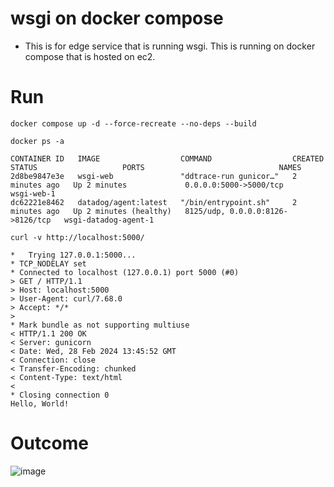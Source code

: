 # wsgi on docker compose
- This is for edge service that is running wsgi. This is running on docker compose that is hosted on ec2.

# Run
```
docker compose up -d --force-recreate --no-deps --build
```
```
docker ps -a

CONTAINER ID   IMAGE                  COMMAND                  CREATED         STATUS                   PORTS                              NAMES
2d8be9847e3e   wsgi-web               "ddtrace-run gunicor…"   2 minutes ago   Up 2 minutes             0.0.0.0:5000->5000/tcp             wsgi-web-1
dc62221e8462   datadog/agent:latest   "/bin/entrypoint.sh"     2 minutes ago   Up 2 minutes (healthy)   8125/udp, 0.0.0.0:8126->8126/tcp   wsgi-datadog-agent-1
```
```
curl -v http://localhost:5000/

*   Trying 127.0.0.1:5000...
* TCP_NODELAY set
* Connected to localhost (127.0.0.1) port 5000 (#0)
> GET / HTTP/1.1
> Host: localhost:5000
> User-Agent: curl/7.68.0
> Accept: */*
> 
* Mark bundle as not supporting multiuse
< HTTP/1.1 200 OK
< Server: gunicorn
< Date: Wed, 28 Feb 2024 13:45:52 GMT
< Connection: close
< Transfer-Encoding: chunked
< Content-Type: text/html
< 
* Closing connection 0
Hello, World!
```
# Outcome
![image](https://github.com/jon94/mmt-pov-examples/assets/40360784/4da34046-c46a-41ff-a611-a791debc09ee)
